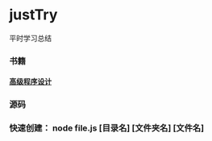# justTry
平时学习总结
### 书籍
  #### [高级程序设计](https://github.com/mrzsping/justTry/tree/master/%E4%B9%A6%E7%B1%8D/javascript%E9%AB%98%E7%BA%A7%E7%A8%8B%E5%BA%8F%E8%AE%BE%E8%AE%A1)
### 源码


### 快速创建： node file.js [目录名] [文件夹名] [文件名]
